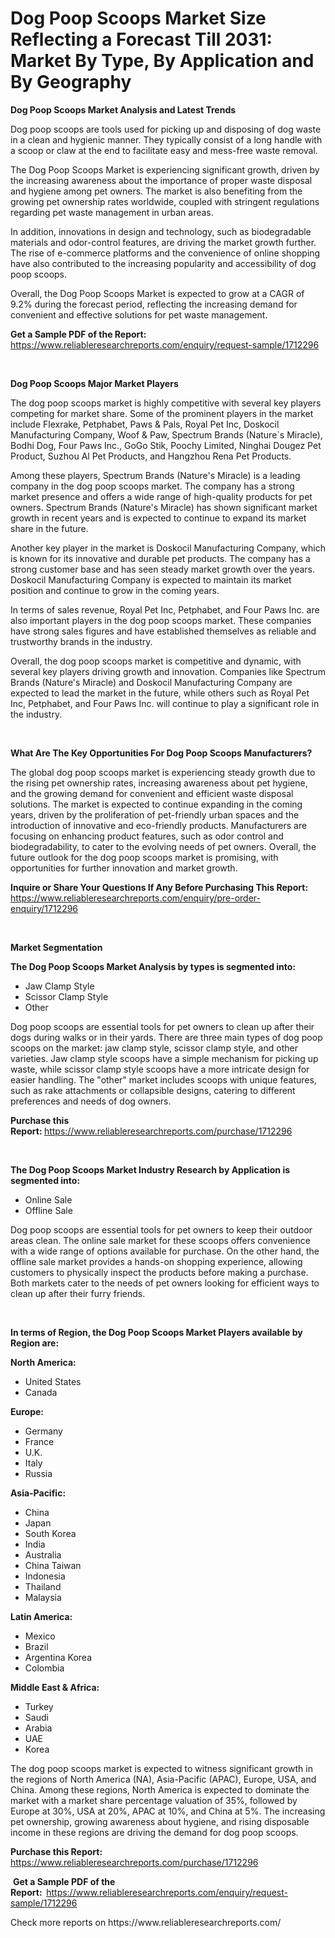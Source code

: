 <p><h1>Dog Poop Scoops Market Size Reflecting a Forecast Till 2031: Market By Type, By Application and By Geography</h1></p><p><strong>Dog Poop Scoops Market Analysis and Latest Trends</strong></p>
<p><p>Dog poop scoops are tools used for picking up and disposing of dog waste in a clean and hygienic manner. They typically consist of a long handle with a scoop or claw at the end to facilitate easy and mess-free waste removal.</p><p>The Dog Poop Scoops Market is experiencing significant growth, driven by the increasing awareness about the importance of proper waste disposal and hygiene among pet owners. The market is also benefiting from the growing pet ownership rates worldwide, coupled with stringent regulations regarding pet waste management in urban areas.</p><p>In addition, innovations in design and technology, such as biodegradable materials and odor-control features, are driving the market growth further. The rise of e-commerce platforms and the convenience of online shopping have also contributed to the increasing popularity and accessibility of dog poop scoops.</p><p>Overall, the Dog Poop Scoops Market is expected to grow at a CAGR of 9.2% during the forecast period, reflecting the increasing demand for convenient and effective solutions for pet waste management.</p></p>
<p><strong>Get a Sample PDF of the Report:&nbsp;</strong> <a href="https://www.reliableresearchreports.com/enquiry/request-sample/1712296">https://www.reliableresearchreports.com/enquiry/request-sample/1712296</a></p>
<p>&nbsp;</p>
<p><strong>Dog Poop Scoops Major Market Players</strong></p>
<p><p>The dog poop scoops market is highly competitive with several key players competing for market share. Some of the prominent players in the market include Flexrake, Petphabet, Paws & Pals, Royal Pet Inc, Doskocil Manufacturing Company, Woof & Paw, Spectrum Brands (Nature`s Miracle), Bodhi Dog, Four Paws Inc., GoGo Stik, Poochy Limited, Ninghai Dougez Pet Product, Suzhou Al Pet Products, and Hangzhou Rena Pet Products.</p><p>Among these players, Spectrum Brands (Nature's Miracle) is a leading company in the dog poop scoops market. The company has a strong market presence and offers a wide range of high-quality products for pet owners. Spectrum Brands (Nature's Miracle) has shown significant market growth in recent years and is expected to continue to expand its market share in the future.</p><p>Another key player in the market is Doskocil Manufacturing Company, which is known for its innovative and durable pet products. The company has a strong customer base and has seen steady market growth over the years. Doskocil Manufacturing Company is expected to maintain its market position and continue to grow in the coming years.</p><p>In terms of sales revenue, Royal Pet Inc, Petphabet, and Four Paws Inc. are also important players in the dog poop scoops market. These companies have strong sales figures and have established themselves as reliable and trustworthy brands in the industry.</p><p>Overall, the dog poop scoops market is competitive and dynamic, with several key players driving growth and innovation. Companies like Spectrum Brands (Nature's Miracle) and Doskocil Manufacturing Company are expected to lead the market in the future, while others such as Royal Pet Inc, Petphabet, and Four Paws Inc. will continue to play a significant role in the industry.</p></p>
<p>&nbsp;</p>
<p><strong>What Are The Key Opportunities For Dog Poop Scoops Manufacturers?</strong></p>
<p><p>The global dog poop scoops market is experiencing steady growth due to the rising pet ownership rates, increasing awareness about pet hygiene, and the growing demand for convenient and efficient waste disposal solutions. The market is expected to continue expanding in the coming years, driven by the proliferation of pet-friendly urban spaces and the introduction of innovative and eco-friendly products. Manufacturers are focusing on enhancing product features, such as odor control and biodegradability, to cater to the evolving needs of pet owners. Overall, the future outlook for the dog poop scoops market is promising, with opportunities for further innovation and market growth.</p></p>
<p><strong>Inquire or Share Your Questions If Any Before Purchasing This Report:</strong> <a href="https://www.reliableresearchreports.com/enquiry/pre-order-enquiry/1712296">https://www.reliableresearchreports.com/enquiry/pre-order-enquiry/1712296</a></p>
<p>&nbsp;</p>
<p><strong>Market Segmentation</strong></p>
<p><strong>The Dog Poop Scoops Market Analysis by types is segmented into:</strong></p>
<p><ul><li>Jaw Clamp Style</li><li>Scissor Clamp Style</li><li>Other</li></ul></p>
<p><p>Dog poop scoops are essential tools for pet owners to clean up after their dogs during walks or in their yards. There are three main types of dog poop scoops on the market: jaw clamp style, scissor clamp style, and other varieties. Jaw clamp style scoops have a simple mechanism for picking up waste, while scissor clamp style scoops have a more intricate design for easier handling. The "other" market includes scoops with unique features, such as rake attachments or collapsible designs, catering to different preferences and needs of dog owners.</p></p>
<p><strong>Purchase this Report:&nbsp;</strong><a href="https://www.reliableresearchreports.com/purchase/1712296">https://www.reliableresearchreports.com/purchase/1712296</a></p>
<p>&nbsp;</p>
<p><strong>The Dog Poop Scoops Market Industry Research by Application is segmented into:</strong></p>
<p><ul><li>Online Sale</li><li>Offline Sale</li></ul></p>
<p><p>Dog poop scoops are essential tools for pet owners to keep their outdoor areas clean. The online sale market for these scoops offers convenience with a wide range of options available for purchase. On the other hand, the offline sale market provides a hands-on shopping experience, allowing customers to physically inspect the products before making a purchase. Both markets cater to the needs of pet owners looking for efficient ways to clean up after their furry friends.</p></p>
<p>&nbsp;</p>
<p><strong>In terms of Region, the Dog Poop Scoops Market Players available by Region are:</strong></p>
<p>
    <p> <strong> North America: </strong>
        <ul>
            <li>United States</li>
            <li>Canada</li>
        </ul>
        </p> 
    <p> <strong> Europe: </strong>
        <ul>
            <li>Germany</li>
            <li>France</li>
            <li>U.K.</li>
            <li>Italy</li>
            <li>Russia</li>
        </ul>
        </p> 
    <p> <strong> Asia-Pacific: </strong>
        <ul>
            <li>China</li>
            <li>Japan</li>
            <li>South Korea</li>
            <li>India</li>
            <li>Australia</li>
            <li>China Taiwan</li>
            <li>Indonesia</li>
            <li>Thailand</li>
            <li>Malaysia</li>
        </ul>
        </p> 
    <p> <strong> Latin America: </strong>
        <ul>
            <li>Mexico</li>
            <li>Brazil</li>
            <li>Argentina Korea</li>
            <li>Colombia</li>
        </ul>
        </p> 
    <p> <strong> Middle East & Africa: </strong>
        <ul>
            <li>Turkey</li>
            <li>Saudi</li>
            <li>Arabia</li>
            <li>UAE</li>
            <li>Korea</li>
        </ul>
    </p>
    </p>
<p><p>The dog poop scoops market is expected to witness significant growth in the regions of North America (NA), Asia-Pacific (APAC), Europe, USA, and China. Among these regions, North America is expected to dominate the market with a market share percentage valuation of 35%, followed by Europe at 30%, USA at 20%, APAC at 10%, and China at 5%. The increasing pet ownership, growing awareness about hygiene, and rising disposable income in these regions are driving the demand for dog poop scoops.</p></p>
<p><strong>Purchase this Report: </strong><a href="https://www.reliableresearchreports.com/purchase/1712296">https://www.reliableresearchreports.com/purchase/1712296</a></p>
<p>&nbsp;<strong>Get a Sample PDF of the Report:&nbsp;&nbsp;</strong><a href="https://www.reliableresearchreports.com/enquiry/request-sample/1712296">https://www.reliableresearchreports.com/enquiry/request-sample/1712296</a></p>
<p><strong></strong></p>
<p>Check more reports on https://www.reliableresearchreports.com/</p>